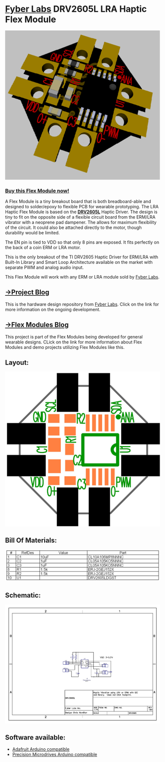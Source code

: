 [Fyber Labs](https://www.fyberlabs.com) DRV2605L LRA Haptic Flex Module
========

![3D model](pictures/LRAHaptic.png)

### [**Buy this Flex Module now!**](https://www.tindie.com/products/Fyberlabs/lra-haptic-flex-module/)

A Flex Module is a tiny breakout board that is both breadboard-able and designed to solder/epoxy to flexible PCB for wearable prototyping.  The LRA Haptic Flex Module is based on the [**DRV2605L**](http://www.ti.com/product/DRV2605L) Haptic Driver.  The design is tiny to fit on the opposite side of a flexible circuit board from the ERM/LRA vibrator with a neoprene pad dampener.  The allows for maximum flexibility of the circuit.  It could also be attached directly to the motor, though durability would be limited.

The EN pin is tied to VDD so that only 8 pins are exposed. It fits perfectly on the back of a coin ERM or LRA motor.

This is the only breakout of the TI DRV2605 Haptic Driver for ERM/LRA with Built-In Library and Smart Loop Architecture available on the market with separate PWM and analog audio input.

This Flex Module will work with any ERM or LRA module sold by [Fyber Labs](https://www.fyberlabs.com).

## [->Project Blog](http://hackaday.io/project/2755-drv2605l-lra-driver-flex-module)
This is the hardware design repository from [Fyber Labs](https://www.fyberlabs.com).  Click on the link for 
more information on the ongoing development.

## [->Flex Modules Blog](https://hackaday.io/project/2236-flex-modules)
This project is part of the Flex Modules being developed for general wearable designs.  CLick on the 
link for more information about Flex Modules and demo projects utilizing Flex Modules like this.

## Layout:
![Layout](documents/com.jpg)

## Bill Of Materials:
![BOM](documents/BOM.jpg)

## Schematic:
![Schematic](documents/schematic.jpg)

## **Software available:**

- [Adafruit Arduino compatible](https://github.com/adafruit/Adafruit_DRV2605_Library)
- [Precision Microdrives Arduino compatible](http://www.precisionmicrodrives.com/haptics-haptic-feedback-vibration-alerting/haptic-feedback-evaluation-kit/code-and-arduino-sketches)
